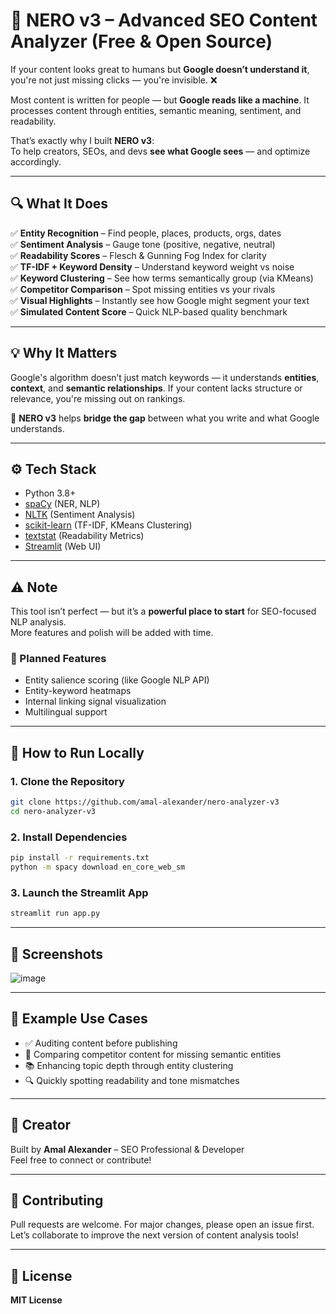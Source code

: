 # 🧠 NERO v3 – Advanced SEO Content Analyzer (Free & Open Source)

If your content looks great to humans but **Google doesn’t understand it**, you're not just missing clicks — you're invisible. ❌

Most content is written for people — but **Google reads like a machine**. It processes content through entities, semantic meaning, sentiment, and readability.

That’s exactly why I built **NERO v3**:  
To help creators, SEOs, and devs **see what Google sees** — and optimize accordingly.

---

## 🔍 What It Does

✅ **Entity Recognition** – Find people, places, products, orgs, dates  
✅ **Sentiment Analysis** – Gauge tone (positive, negative, neutral)  
✅ **Readability Scores** – Flesch & Gunning Fog Index for clarity  
✅ **TF-IDF + Keyword Density** – Understand keyword weight vs noise  
✅ **Keyword Clustering** – See how terms semantically group (via KMeans)  
✅ **Competitor Comparison** – Spot missing entities vs your rivals  
✅ **Visual Highlights** – Instantly see how Google might segment your text  
✅ **Simulated Content Score** – Quick NLP-based quality benchmark

---

## 💡 Why It Matters

Google's algorithm doesn’t just match keywords — it understands **entities**, **context**, and **semantic relationships**. If your content lacks structure or relevance, you're missing out on rankings.

🧠 **NERO v3** helps **bridge the gap** between what you write and what Google understands.

---

## ⚙️ Tech Stack

- Python 3.8+  
- [spaCy](https://spacy.io/) (NER, NLP)  
- [NLTK](https://www.nltk.org/) (Sentiment Analysis)  
- [scikit-learn](https://scikit-learn.org/) (TF-IDF, KMeans Clustering)  
- [textstat](https://pypi.org/project/textstat/) (Readability Metrics)  
- [Streamlit](https://streamlit.io/) (Web UI)

---

## ⚠️ Note

This tool isn’t perfect — but it’s a **powerful place to start** for SEO-focused NLP analysis.  
More features and polish will be added with time.

### 🔮 Planned Features

- Entity salience scoring (like Google NLP API)  
- Entity-keyword heatmaps  
- Internal linking signal visualization  
- Multilingual support

---

## 🚀 How to Run Locally

### 1. Clone the Repository

```bash
git clone https://github.com/amal-alexander/nero-analyzer-v3
cd nero-analyzer-v3
```

### 2. Install Dependencies

```bash
pip install -r requirements.txt
python -m spacy download en_core_web_sm
```

### 3. Launch the Streamlit App

```bash
streamlit run app.py
```

---

## 📸 Screenshots

![image](https://github.com/user-attachments/assets/4f5165c6-a939-41eb-b8b6-9e605a7993fb)

---

## 🧪 Example Use Cases

- ✅ Auditing content before publishing  
- 🧩 Comparing competitor content for missing semantic entities  
- 📚 Enhancing topic depth through entity clustering  
- 🔍 Quickly spotting readability and tone mismatches

---

## 🧠 Creator

Built by **Amal Alexander** – SEO Professional & Developer  
Feel free to connect or contribute!

---

## 🤝 Contributing

Pull requests are welcome. For major changes, please open an issue first.  
Let’s collaborate to improve the next version of content analysis tools!

---

## 📄 License

**MIT License**
